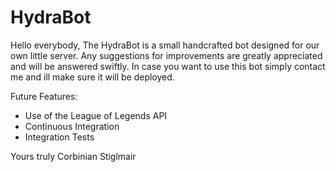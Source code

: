 # HydraBot
Hello everybody,
The HydraBot is a small handcrafted bot designed for our own little server.
Any suggestions for improvements are greatly appreciated and will be answered swiftly.
In case you want to use this bot simply contact me and ill make sure it will be deployed.

Future Features:
  - Use of the League of Legends API
  - Continuous Integration
  - Integration Tests

Yours truly
Corbinian Stiglmair
